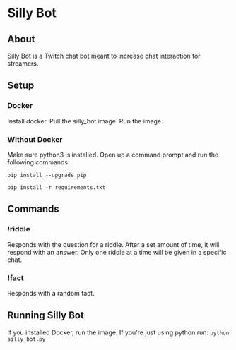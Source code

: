 # Silly Bot

## About
Silly Bot is a Twitch chat bot meant to increase chat interaction for streamers.

## Setup

### Docker
Install docker. Pull the silly_bot image. Run the image.
### Without Docker
Make sure python3 is installed.
Open up a command prompt and run the following commands:

`pip install --upgrade pip`

`pip install -r requirements.txt`

## Commands
### !riddle 
Responds with the question for a riddle. After a set amount of time, it will respond with an answer. Only one riddle at a time will be given in a specific chat.

### !fact
Responds with a random fact.

## Running Silly Bot
If you installed Docker, run the image. If you're just using python run:  `python silly_bot.py`

